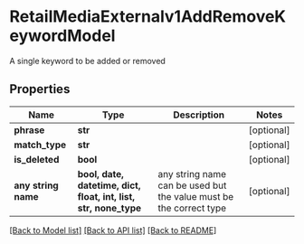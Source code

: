 # RetailMediaExternalv1AddRemoveKeywordModel

A single keyword to be added or removed

## Properties
Name | Type | Description | Notes
------------ | ------------- | ------------- | -------------
**phrase** | **str** |  | [optional] 
**match_type** | **str** |  | [optional] 
**is_deleted** | **bool** |  | [optional] 
**any string name** | **bool, date, datetime, dict, float, int, list, str, none_type** | any string name can be used but the value must be the correct type | [optional]

[[Back to Model list]](../README.md#documentation-for-models) [[Back to API list]](../README.md#documentation-for-api-endpoints) [[Back to README]](../README.md)


